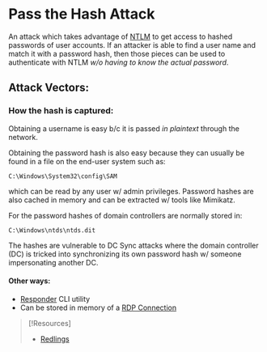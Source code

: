 
# Pass the Hash Attack
An attack which takes advantage of [NTLM](/networking/protocols/NTLM.md) to get access to hashed passwords of user accounts. If an attacker is able to find a user name and match it with a password hash, then those pieces can be used to authenticate with NTLM *w/o having to know the actual password*.
## Attack Vectors:
### How the hash is captured:
Obtaining a username is easy b/c it is passed *in plaintext* through the network.

Obtaining the password hash is also easy because they can usually be found in a file on the end-user system such as:
```
C:\Windows\System32\config\SAM
``` 
which can be read by any user w/ admin privileges. Password hashes are also cached in memory and can be extracted w/ tools like Mimikatz.

For the password hashes of domain controllers are normally stored in:
```
C:\Windows\ntds\ntds.dit
```
The hashes are vulnerable to DC Sync attacks where the domain controller (DC) is tricked into synchronizing its own password hash w/ someone impersonating another DC.
#### Other ways:
- [Responder](tools/responder.md) CLI utility
- Can be stored in memory of a [RDP Connection](/networking/protocols/RDP.md)

>[!Resources]
> - [Redlings](https://www.redlings.com/en/guide/ntlm-windows-new-technology-lan-manager)

 